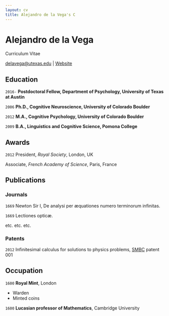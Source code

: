```yaml
---
layout: cv
title: Alejandro de la Vega's C
---
```

# Alejandro de la Vega
Curriculum Vitae

<div id="webaddress">
<a href="mailto:delavega@utexas.edu">delavega@utexas.edu</a>
| <a href="http://adelavega@github.io">Website</a>
</div>

## Education

`2016-`
__Postdoctoral Fellow, Department of Psychology, University of Texas at Austin__

`2006`
__Ph.D., Cognitive Neuroscience, University of Colorado Boulder__

`2012`
__M.A., Cognitive Psychology, University of Colorado Boulder__

`2009`
__B.A., Linguistics and Cognitive Science, Pomona College__



## Awards

`2012`
President, *Royal Society*, London, UK

Associate, *French Academy of Science*, Paris, France



## Publications

<!-- A list is also available [online](http://scholar.google.co.uk/citations?user=LTOTl0YAAAAJ) -->

### Journals

`1669`
Newton Sir I, De analysi per æquationes numero terminorum infinitas. 

`1669`
Lectiones opticæ.

etc. etc. etc.

### Patents

`2012`
Infinitesimal calculus for solutions to physics problems, [SMBC](http://www.techdirt.com/articles/20121011/09312820678/if-patents-had-been-around-time-newton.shtml) patent 001


## Occupation

`1600`
__Royal Mint__, London

- Warden
- Minted coins

`1600`
__Lucasian professor of Mathematics__, Cambridge University



<!-- ### Footer

Last updated: May 2013 -->


